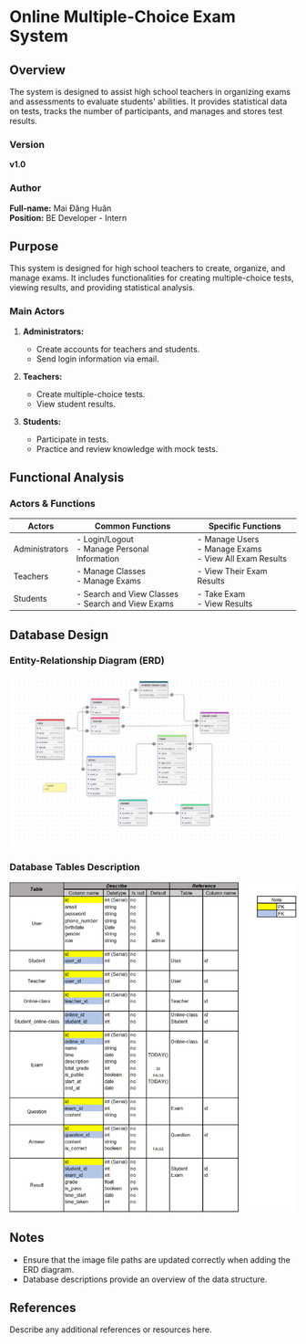 # Online Multiple-Choice Exam System

## Overview

The system is designed to assist high school teachers in organizing exams and assessments to evaluate students' abilities. It provides statistical data on tests, tracks the number of participants, and manages and stores test results.

### Version

**v1.0**

### Author

**Full-name:** Mai Đăng Huân  
**Position:** BE Developer - Intern

## Purpose

This system is designed for high school teachers to create, organize, and manage exams. It includes functionalities for creating multiple-choice tests, viewing results, and providing statistical analysis.

### Main Actors

1. **Administrators:**
    - Create accounts for teachers and students.
    - Send login information via email.

2. **Teachers:**
    - Create multiple-choice tests.
    - View student results.

3. **Students:**
    - Participate in tests.
    - Practice and review knowledge with mock tests.

## Functional Analysis

### Actors & Functions

| Actors        | Common Functions                                   | Specific Functions                           |
|---------------|---------------------------------------------------|----------------------------------------------|
| Administrators| - Login/Logout<br>- Manage Personal Information    | - Manage Users<br>- Manage Exams<br>- View All Exam Results |
| Teachers      | - Manage Classes<br>- Manage Exams                 | - View Their Exam Results                    |
| Students      | - Search and View Classes<br>- Search and View Exams | - Take Exam<br>- View Results               |

## Database Design

### Entity-Relationship Diagram (ERD)

![ERD Diagram](ERD_1.0.png)  

### Database Tables Description

![Description for DB](Description_tables_1.0.png)

## Notes

- Ensure that the image file paths are updated correctly when adding the ERD diagram.
- Database descriptions provide an overview of the data structure.

## References

Describe any additional references or resources here.
